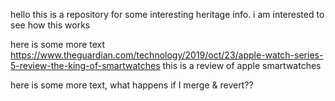 hello
this is a repository for some interesting heritage info.
i am interested to see how this works

here is some more text
https://www.theguardian.com/technology/2019/oct/23/apple-watch-series-5-review-the-king-of-smartwatches
this is a review of apple smartwatches

here is some more text, what happens if I merge & revert??
